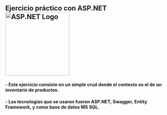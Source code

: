 ## Ejercicio práctico con ASP.NET <img src="https://jayanttripathy.com/wp-content/uploads/2022/04/aspnetcoremvc-logo.png" alt="ASP.NET Logo" width="200" height="200"/>

#### - Este ejercicio consiste en un simple crud donde el contexto es el de un inventario de productos.
#### - Las tecnologias que se usaron fueron ASP.NET, Swagger, Entity Framework, y como base de datos MS SQL.

